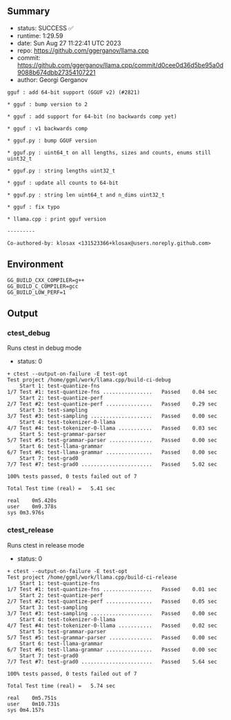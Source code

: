 ## Summary

- status:  SUCCESS ✅
- runtime: 1:29.59
- date:    Sun Aug 27 11:22:41 UTC 2023
- repo:    https://github.com/ggerganov/llama.cpp
- commit:  https://github.com/ggerganov/llama.cpp/commit/d0cee0d36d5be95a0d9088b674dbb27354107221
- author:  Georgi Gerganov
```
gguf : add 64-bit support (GGUF v2) (#2821)

* gguf : bump version to 2

* gguf : add support for 64-bit (no backwards comp yet)

* gguf : v1 backwards comp

* gguf.py : bump GGUF version

* gguf.py : uint64_t on all lengths, sizes and counts, enums still uint32_t

* gguf.py : string lengths uint32_t

* gguf : update all counts to 64-bit

* gguf.py : string len uint64_t and n_dims uint32_t

* gguf : fix typo

* llama.cpp : print gguf version

---------

Co-authored-by: klosax <131523366+klosax@users.noreply.github.com>
```

## Environment

```
GG_BUILD_CXX_COMPILER=g++
GG_BUILD_C_COMPILER=gcc
GG_BUILD_LOW_PERF=1
```

## Output

### ctest_debug

Runs ctest in debug mode
- status: 0
```
+ ctest --output-on-failure -E test-opt
Test project /home/ggml/work/llama.cpp/build-ci-debug
    Start 1: test-quantize-fns
1/7 Test #1: test-quantize-fns ................   Passed    0.04 sec
    Start 2: test-quantize-perf
2/7 Test #2: test-quantize-perf ...............   Passed    0.29 sec
    Start 3: test-sampling
3/7 Test #3: test-sampling ....................   Passed    0.00 sec
    Start 4: test-tokenizer-0-llama
4/7 Test #4: test-tokenizer-0-llama ...........   Passed    0.03 sec
    Start 5: test-grammar-parser
5/7 Test #5: test-grammar-parser ..............   Passed    0.00 sec
    Start 6: test-llama-grammar
6/7 Test #6: test-llama-grammar ...............   Passed    0.00 sec
    Start 7: test-grad0
7/7 Test #7: test-grad0 .......................   Passed    5.02 sec

100% tests passed, 0 tests failed out of 7

Total Test time (real) =   5.41 sec

real	0m5.420s
user	0m9.378s
sys	0m3.976s
```

### ctest_release

Runs ctest in release mode
- status: 0
```
+ ctest --output-on-failure -E test-opt
Test project /home/ggml/work/llama.cpp/build-ci-release
    Start 1: test-quantize-fns
1/7 Test #1: test-quantize-fns ................   Passed    0.01 sec
    Start 2: test-quantize-perf
2/7 Test #2: test-quantize-perf ...............   Passed    0.05 sec
    Start 3: test-sampling
3/7 Test #3: test-sampling ....................   Passed    0.00 sec
    Start 4: test-tokenizer-0-llama
4/7 Test #4: test-tokenizer-0-llama ...........   Passed    0.02 sec
    Start 5: test-grammar-parser
5/7 Test #5: test-grammar-parser ..............   Passed    0.00 sec
    Start 6: test-llama-grammar
6/7 Test #6: test-llama-grammar ...............   Passed    0.00 sec
    Start 7: test-grad0
7/7 Test #7: test-grad0 .......................   Passed    5.64 sec

100% tests passed, 0 tests failed out of 7

Total Test time (real) =   5.74 sec

real	0m5.751s
user	0m10.731s
sys	0m4.157s
```
